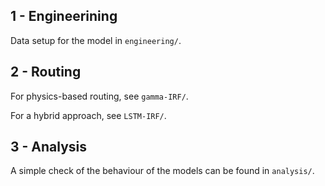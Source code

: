 ## 1 - Engineerining

Data setup for the model in `engineering/`.

## 2 - Routing

For physics-based routing, see `gamma-IRF/`.

For a hybrid approach, see `LSTM-IRF/`.

## 3 - Analysis

A simple check of the behaviour of the models can be found in `analysis/`.
